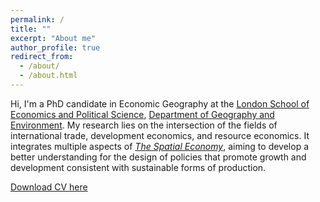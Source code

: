 ```yaml
---
permalink: /
title: ""
excerpt: "About me"
author_profile: true
redirect_from: 
  - /about/
  - /about.html
---
```


Hi, I'm a PhD candidate in Economic Geography at the [London School of Economics and Political Science](https://lse.ac.uk), [Department of Geography and Environment](https://www.lse.ac.uk/geography-and-environment). My research lies on the intersection of the fields of international trade, development economics, and resource economics. It integrates multiple aspects of [<i>The Spatial Economy</i>](https://www.aeaweb.org/articles?id=10.1257/jel.20181414), aiming to develop a better understanding for the design of policies that promote growth and development consistent with sustainable forms of production. 

[Download CV here](https://onlinelibrary.wiley.com/doi/epdf/10.1111/jors.12269)
